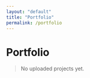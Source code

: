 ```yaml
---
layout: "default"
title: "Portfolio"
permalink: /portfolio
---
```


# Portfolio
> No uploaded projects yet.
